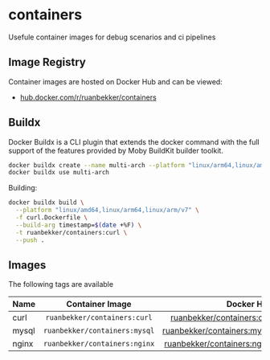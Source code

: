 # containers

Usefule container images for debug scenarios and ci pipelines

## Image Registry

Container images are hosted on Docker Hub and can be viewed:
- [hub.docker.com/r/ruanbekker/containers](https://hub.docker.com/r/ruanbekker/containers)

## Buildx

Docker Buildx is a CLI plugin that extends the docker command with the full support of the features provided by Moby BuildKit builder toolkit.

```bash
docker buildx create --name multi-arch --platform "linux/arm64,linux/amd64,linux/arm/v7" --driver "docker-container"
docker buildx use multi-arch
```

Building:

```bash
docker buildx build \
  --platform "linux/amd64,linux/arm64,linux/arm/v7" \
  -f curl.Dockerfile \
  --build-arg timestamp=$(date +%F) \
  -t ruanbekker/containers:curl \
  --push .
```

## Images

The following tags are available

| Name   | Container Image               | Docker Hub                                                                                           |
| ------ |:-----------------------------:| ----------------------------------------------------------------------------------------------------:|
| curl   | `ruanbekker/containers:curl`  | [ruanbekker/containers:curl](https://hub.docker.com/r/ruanbekker/containers/tags?page=1&name=curl)   |
| mysql  | `ruanbekker/containers:mysql` | [ruanbekker/containers:mysql](https://hub.docker.com/r/ruanbekker/containers/tags?page=1&name=mysql) |
| nginx  | `ruanbekker/containers:nginx` | [ruanbekker/containers:nginx](https://hub.docker.com/r/ruanbekker/containers/tags?page=1&name=nginx) |


